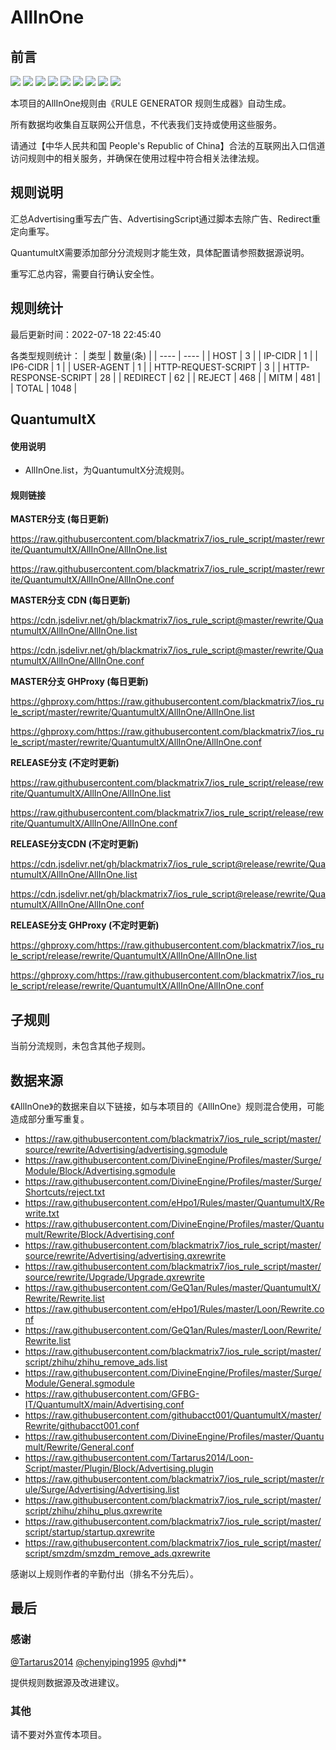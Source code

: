 # AllInOne

## 前言

![](https://shields.io/badge/-移除重复规则-ff69b4) ![](https://shields.io/badge/-DOMAIN与DOMAIN--SUFFIX合并-green) ![](https://shields.io/badge/-DOMAIN--SUFFIX间合并-critical) ![](https://shields.io/badge/-DOMAIN与DOMAIN--KEYWORD合并-9cf) ![](https://shields.io/badge/-DOMAIN--SUFFIX与DOMAIN--KEYWORD合并-blue) ![](https://shields.io/badge/-IP--CIDR(6)合并-blueviolet) ![](https://shields.io/badge/-MITM--HOSTNAME合并-brightgreen) ![](https://shields.io/badge/-QuantumultX定制化规则-7cd1e3) ![](https://shields.io/badge/-正则推导HOSTNAME-033da7) 

本项目的AllInOne规则由《RULE GENERATOR 规则生成器》自动生成。

所有数据均收集自互联网公开信息，不代表我们支持或使用这些服务。

请通过【中华人民共和国 People's Republic of China】合法的互联网出入口信道访问规则中的相关服务，并确保在使用过程中符合相关法律法规。
## 规则说明
汇总Advertising重写去广告、AdvertisingScript通过脚本去除广告、Redirect重定向重写。

QuantumultX需要添加部分分流规则才能生效，具体配置请参照数据源说明。

重写汇总内容，需要自行确认安全性。

## 规则统计

最后更新时间：2022-07-18 22:45:40

各类型规则统计：
| 类型 | 数量(条)  | 
| ---- | ----  |
| HOST | 3  | 
| IP-CIDR | 1  | 
| IP6-CIDR | 1  | 
| USER-AGENT | 1  | 
| HTTP-REQUEST-SCRIPT | 3  | 
| HTTP-RESPONSE-SCRIPT | 28  | 
| REDIRECT | 62  | 
| REJECT | 468  | 
| MITM | 481  | 
| TOTAL | 1048  | 


## QuantumultX 

#### 使用说明
- AllInOne.list，为QuantumultX分流规则。

#### 规则链接
**MASTER分支 (每日更新)**

https://raw.githubusercontent.com/blackmatrix7/ios_rule_script/master/rewrite/QuantumultX/AllInOne/AllInOne.list

https://raw.githubusercontent.com/blackmatrix7/ios_rule_script/master/rewrite/QuantumultX/AllInOne/AllInOne.conf

**MASTER分支 CDN (每日更新)**

https://cdn.jsdelivr.net/gh/blackmatrix7/ios_rule_script@master/rewrite/QuantumultX/AllInOne/AllInOne.list

https://cdn.jsdelivr.net/gh/blackmatrix7/ios_rule_script@master/rewrite/QuantumultX/AllInOne/AllInOne.conf

**MASTER分支 GHProxy (每日更新)**

https://ghproxy.com/https://raw.githubusercontent.com/blackmatrix7/ios_rule_script/master/rewrite/QuantumultX/AllInOne/AllInOne.list

https://ghproxy.com/https://raw.githubusercontent.com/blackmatrix7/ios_rule_script/master/rewrite/QuantumultX/AllInOne/AllInOne.conf

**RELEASE分支 (不定时更新)**

https://raw.githubusercontent.com/blackmatrix7/ios_rule_script/release/rewrite/QuantumultX/AllInOne/AllInOne.list

https://raw.githubusercontent.com/blackmatrix7/ios_rule_script/release/rewrite/QuantumultX/AllInOne/AllInOne.conf

**RELEASE分支CDN (不定时更新)**

https://cdn.jsdelivr.net/gh/blackmatrix7/ios_rule_script@release/rewrite/QuantumultX/AllInOne/AllInOne.list

https://cdn.jsdelivr.net/gh/blackmatrix7/ios_rule_script@release/rewrite/QuantumultX/AllInOne/AllInOne.conf

**RELEASE分支 GHProxy (不定时更新)**

https://ghproxy.com/https://raw.githubusercontent.com/blackmatrix7/ios_rule_script/release/rewrite/QuantumultX/AllInOne/AllInOne.list

https://ghproxy.com/https://raw.githubusercontent.com/blackmatrix7/ios_rule_script/release/rewrite/QuantumultX/AllInOne/AllInOne.conf

## 子规则

当前分流规则，未包含其他子规则。


## 数据来源

《AllInOne》的数据来自以下链接，如与本项目的《AllInOne》规则混合使用，可能造成部分重写重复。

- https://raw.githubusercontent.com/blackmatrix7/ios_rule_script/master/source/rewrite/Advertising/advertising.sgmodule
- https://raw.githubusercontent.com/DivineEngine/Profiles/master/Surge/Module/Block/Advertising.sgmodule
- https://raw.githubusercontent.com/DivineEngine/Profiles/master/Surge/Shortcuts/reject.txt
- https://raw.githubusercontent.com/eHpo1/Rules/master/QuantumultX/Rewrite.txt
- https://raw.githubusercontent.com/DivineEngine/Profiles/master/Quantumult/Rewrite/Block/Advertising.conf
- https://raw.githubusercontent.com/blackmatrix7/ios_rule_script/master/source/rewrite/Advertising/advertising.qxrewrite
- https://raw.githubusercontent.com/blackmatrix7/ios_rule_script/master/source/rewrite/Upgrade/Upgrade.qxrewrite
- https://raw.githubusercontent.com/GeQ1an/Rules/master/QuantumultX/Rewrite/Rewrite.list
- https://raw.githubusercontent.com/eHpo1/Rules/master/Loon/Rewrite.conf
- https://raw.githubusercontent.com/GeQ1an/Rules/master/Loon/Rewrite/Rewrite.list
- https://raw.githubusercontent.com/blackmatrix7/ios_rule_script/master/script/zhihu/zhihu_remove_ads.list
- https://raw.githubusercontent.com/DivineEngine/Profiles/master/Surge/Module/General.sgmodule
- https://raw.githubusercontent.com/GFBG-IT/QuantumultX/main/Advertising.conf
- https://raw.githubusercontent.com/githubacct001/QuantumultX/master/Rewrite/githubacct001.conf
- https://raw.githubusercontent.com/DivineEngine/Profiles/master/Quantumult/Rewrite/General.conf
- https://raw.githubusercontent.com/Tartarus2014/Loon-Script/master/Plugin/Block/Advertising.plugin
- https://raw.githubusercontent.com/blackmatrix7/ios_rule_script/master/rule/Surge/Advertising/Advertising.list
- https://raw.githubusercontent.com/blackmatrix7/ios_rule_script/master/script/zhihu/zhihu_plus.qxrewrite
- https://raw.githubusercontent.com/blackmatrix7/ios_rule_script/master/script/startup/startup.qxrewrite
- https://raw.githubusercontent.com/blackmatrix7/ios_rule_script/master/script/smzdm/smzdm_remove_ads.qxrewrite


感谢以上规则作者的辛勤付出（排名不分先后）。

## 最后

### 感谢

[@Tartarus2014](https://github.com/Tartarus2014)  [@chenyiping1995](https://github.com/chenyiping1995) [@vhdj](https://github.com/vhdj)**

提供规则数据源及改进建议。

### 其他

请不要对外宣传本项目。